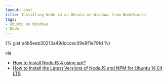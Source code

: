 ```yaml
---
layout: post
title: Installing Node v4 on Ubuntu on Windows from NodeSource
tags: 
- Ubuntu on Windows
- Node
---
```

{% gist e4b5eeb30213a49dcccec09e9f1e79fd %}

via

- [How to install NodeJS 4 using apt?](http://askubuntu.com/a/682514)
- [How to Install the Latest Versions of NodeJS and NPM for Ubuntu 14.04 LTS](http://askubuntu.com/a/711976)
